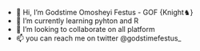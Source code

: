 - 👋 Hi, I’m Godstime Omosheyi Festus - GOF {Knight♞}
- 🌱 I’m currently learning pyhton and R
- 💞️ I’m looking to collaborate on all platform
- 📫 you can reach me on twitter @godstimefestus_

